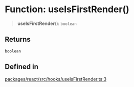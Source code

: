 # Function: useIsFirstRender()

> **useIsFirstRender**(): `boolean`

## Returns

`boolean`

## Defined in

[packages/react/src/hooks/useIsFirstRender.ts:3](https://github.com/mbti-nf-team/frontend-libraries/blob/808e2257613043e0b3668dbe433b6914a17272db/packages/react/src/hooks/useIsFirstRender.ts#L3)
